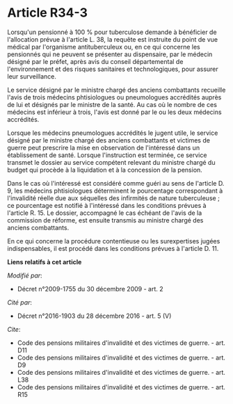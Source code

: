 # Article R34-3

Lorsqu'un pensionné à 100 % pour tuberculose demande à bénéficier de l'allocation prévue à l'article L. 38, la requête est
instruite du point de vue médical par l'organisme antituberculeux ou, en ce qui concerne les pensionnés qui ne peuvent se
présenter au dispensaire, par le médecin désigné par le préfet, après avis du conseil départemental de l'environnement et des
risques sanitaires et technologiques, pour assurer leur surveillance. 

Le service désigné par le ministre chargé des anciens combattants recueille l'avis de trois médecins phtisiologues ou
pneumologues accrédités auprès de lui et désignés par le ministre de la santé. Au cas où le nombre de ces médecins est
inférieur à trois, l'avis est donné par le ou les deux médecins accrédités. 

Lorsque les médecins pneumologues accrédités le jugent utile, le service désigné par le ministre chargé des anciens
combattants et victimes de guerre peut prescrire la mise en observation de l'intéressé dans un établissement de santé.
Lorsque l'instruction est terminée, ce service transmet le dossier au service compétent relevant du ministre chargé du budget
qui procède à la liquidation et à la concession de la pension. 

Dans le cas où l'intéressé est considéré comme guéri au sens de l'article D. 9, les médecins phtisiologues déterminent le
pourcentage correspondant à l'invalidité réelle due aux séquelles des infirmités de nature tuberculeuse ; ce pourcentage est
notifié à l'intéressé dans les conditions prévues à l'article R. 15. Le dossier, accompagné le cas échéant de l'avis de la
commission de réforme, est ensuite transmis au ministre chargé des anciens combattants. 

En ce qui concerne la procédure contentieuse ou les surexpertises jugées indispensables, il est procédé dans les conditions
prévues à l'article D. 11.

**Liens relatifs à cet article**

_Modifié par_:

  - Décret n°2009-1755 du 30 décembre 2009 - art. 2

_Cité par_:

  - Décret n°2016-1903 du 28 décembre 2016 - art. 5 (V)

_Cite_:

  - Code des pensions militaires d'invalidité et des victimes de guerre. - art. D11
  - Code des pensions militaires d'invalidité et des victimes de guerre. - art. D9
  - Code des pensions militaires d'invalidité et des victimes de guerre. - art. L38
  - Code des pensions militaires d'invalidité et des victimes de guerre. - art. R15
